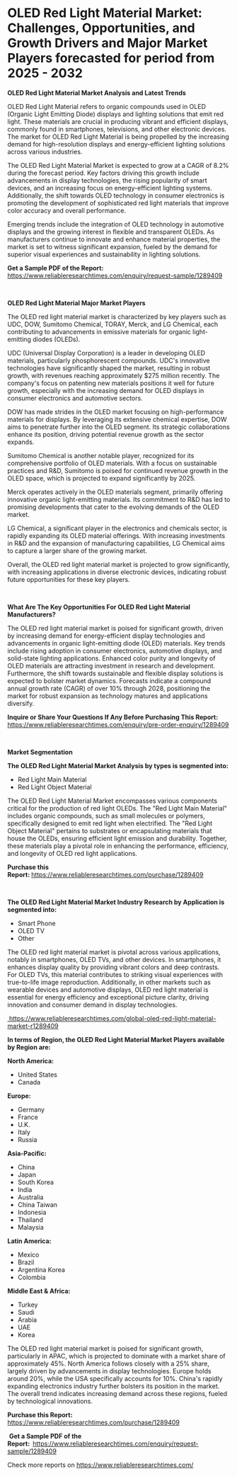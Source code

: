 <p><h1>OLED Red Light Material Market: Challenges, Opportunities, and Growth Drivers and Major Market Players forecasted for period from 2025 - 2032</h1></p><p><strong>OLED Red Light Material Market Analysis and Latest Trends</strong></p>
<p><p>OLED Red Light Material refers to organic compounds used in OLED (Organic Light Emitting Diode) displays and lighting solutions that emit red light. These materials are crucial in producing vibrant and efficient displays, commonly found in smartphones, televisions, and other electronic devices. The market for OLED Red Light Material is being propelled by the increasing demand for high-resolution displays and energy-efficient lighting solutions across various industries.</p><p>The OLED Red Light Material Market is expected to grow at a CAGR of 8.2% during the forecast period. Key factors driving this growth include advancements in display technologies, the rising popularity of smart devices, and an increasing focus on energy-efficient lighting systems. Additionally, the shift towards OLED technology in consumer electronics is promoting the development of sophisticated red light materials that improve color accuracy and overall performance.</p><p>Emerging trends include the integration of OLED technology in automotive displays and the growing interest in flexible and transparent OLEDs. As manufacturers continue to innovate and enhance material properties, the market is set to witness significant expansion, fueled by the demand for superior visual experiences and sustainability in lighting solutions.</p></p>
<p><strong>Get a Sample PDF of the Report:&nbsp;</strong> <a href="https://www.reliableresearchtimes.com/enquiry/request-sample/1289409?utm_campaign=2740&utm_medium=2&utm_source=Github&utm_content=ia&utm_term=29032025&utm_id=oled-red-light-material">https://www.reliableresearchtimes.com/enquiry/request-sample/1289409</a></p>
<p>&nbsp;</p>
<p><strong>OLED Red Light Material Major Market Players</strong></p>
<p><p>The OLED red light material market is characterized by key players such as UDC, DOW, Sumitomo Chemical, TORAY, Merck, and LG Chemical, each contributing to advancements in emissive materials for organic light-emitting diodes (OLEDs).</p><p>UDC (Universal Display Corporation) is a leader in developing OLED materials, particularly phosphorescent compounds. UDC's innovative technologies have significantly shaped the market, resulting in robust growth, with revenues reaching approximately $275 million recently. The company's focus on patenting new materials positions it well for future growth, especially with the increasing demand for OLED displays in consumer electronics and automotive sectors.</p><p>DOW has made strides in the OLED market focusing on high-performance materials for displays. By leveraging its extensive chemical expertise, DOW aims to penetrate further into the OLED segment. Its strategic collaborations enhance its position, driving potential revenue growth as the sector expands.</p><p>Sumitomo Chemical is another notable player, recognized for its comprehensive portfolio of OLED materials. With a focus on sustainable practices and R&D, Sumitomo is poised for continued revenue growth in the OLED space, which is projected to expand significantly by 2025.</p><p>Merck operates actively in the OLED materials segment, primarily offering innovative organic light-emitting materials. Its commitment to R&D has led to promising developments that cater to the evolving demands of the OLED market.</p><p>LG Chemical, a significant player in the electronics and chemicals sector, is rapidly expanding its OLED material offerings. With increasing investments in R&D and the expansion of manufacturing capabilities, LG Chemical aims to capture a larger share of the growing market.</p><p>Overall, the OLED red light material market is projected to grow significantly, with increasing applications in diverse electronic devices, indicating robust future opportunities for these key players.</p></p>
<p>&nbsp;</p>
<p><strong>What Are The Key Opportunities For OLED Red Light Material Manufacturers?</strong></p>
<p><p>The OLED red light material market is poised for significant growth, driven by increasing demand for energy-efficient display technologies and advancements in organic light-emitting diode (OLED) materials. Key trends include rising adoption in consumer electronics, automotive displays, and solid-state lighting applications. Enhanced color purity and longevity of OLED materials are attracting investment in research and development. Furthermore, the shift towards sustainable and flexible display solutions is expected to bolster market dynamics. Forecasts indicate a compound annual growth rate (CAGR) of over 10% through 2028, positioning the market for robust expansion as technology matures and applications diversify.</p></p>
<p><strong>Inquire or Share Your Questions If Any Before Purchasing This Report:</strong> <a href="https://www.reliableresearchtimes.com/enquiry/pre-order-enquiry/1289409?utm_campaign=2740&utm_medium=2&utm_source=Github&utm_content=ia&utm_term=29032025&utm_id=oled-red-light-material">https://www.reliableresearchtimes.com/enquiry/pre-order-enquiry/1289409</a></p>
<p>&nbsp;</p>
<p><strong>Market Segmentation</strong></p>
<p><strong>The OLED Red Light Material Market Analysis by types is segmented into:</strong></p>
<p><ul><li>Red Light Main Material</li><li>Red Light Object Material</li></ul></p>
<p><p>The OLED Red Light Material Market encompasses various components critical for the production of red light OLEDs. The "Red Light Main Material" includes organic compounds, such as small molecules or polymers, specifically designed to emit red light when electrified. The "Red Light Object Material" pertains to substrates or encapsulating materials that house the OLEDs, ensuring efficient light emission and durability. Together, these materials play a pivotal role in enhancing the performance, efficiency, and longevity of OLED red light applications.</p></p>
<p><strong>Purchase this Report:&nbsp;</strong><a href="https://www.reliableresearchtimes.com/purchase/1289409?utm_campaign=2740&utm_medium=2&utm_source=Github&utm_content=ia&utm_term=29032025&utm_id=oled-red-light-material">https://www.reliableresearchtimes.com/purchase/1289409</a></p>
<p>&nbsp;</p>
<p><strong>The OLED Red Light Material Market Industry Research by Application is segmented into:</strong></p>
<p><ul><li>Smart Phone</li><li>OLED TV</li><li>Other</li></ul></p>
<p><p>The OLED red light material market is pivotal across various applications, notably in smartphones, OLED TVs, and other devices. In smartphones, it enhances display quality by providing vibrant colors and deep contrasts. For OLED TVs, this material contributes to striking visual experiences with true-to-life image reproduction. Additionally, in other markets such as wearable devices and automotive displays, OLED red light material is essential for energy efficiency and exceptional picture clarity, driving innovation and consumer demand in display technologies.</p></p>
<p><a href="https://www.reliableresearchtimes.com/global-oled-red-light-material-market-r1289409?utm_campaign=2740&utm_medium=2&utm_source=Github&utm_content=ia&utm_term=29032025&utm_id=oled-red-light-material">&nbsp;https://www.reliableresearchtimes.com/global-oled-red-light-material-market-r1289409</a></p>
<p><strong>In terms of Region, the OLED Red Light Material Market Players available by Region are:</strong></p>
<p>
    <p> <strong> North America: </strong>
        <ul>
            <li>United States</li>
            <li>Canada</li>
        </ul>
        </p> 
    <p> <strong> Europe: </strong>
        <ul>
            <li>Germany</li>
            <li>France</li>
            <li>U.K.</li>
            <li>Italy</li>
            <li>Russia</li>
        </ul>
        </p> 
    <p> <strong> Asia-Pacific: </strong>
        <ul>
            <li>China</li>
            <li>Japan</li>
            <li>South Korea</li>
            <li>India</li>
            <li>Australia</li>
            <li>China Taiwan</li>
            <li>Indonesia</li>
            <li>Thailand</li>
            <li>Malaysia</li>
        </ul>
        </p> 
    <p> <strong> Latin America: </strong>
        <ul>
            <li>Mexico</li>
            <li>Brazil</li>
            <li>Argentina Korea</li>
            <li>Colombia</li>
        </ul>
        </p> 
    <p> <strong> Middle East & Africa: </strong>
        <ul>
            <li>Turkey</li>
            <li>Saudi</li>
            <li>Arabia</li>
            <li>UAE</li>
            <li>Korea</li>
        </ul>
    </p>
    </p>
<p><p>The OLED red light material market is poised for significant growth, particularly in APAC, which is projected to dominate with a market share of approximately 45%. North America follows closely with a 25% share, largely driven by advancements in display technologies. Europe holds around 20%, while the USA specifically accounts for 10%. China's rapidly expanding electronics industry further bolsters its position in the market. The overall trend indicates increasing demand across these regions, fueled by technological innovations.</p></p>
<p><strong>Purchase this Report: </strong><a href="https://www.reliableresearchtimes.com/purchase/1289409?utm_campaign=2740&utm_medium=2&utm_source=Github&utm_content=ia&utm_term=29032025&utm_id=oled-red-light-material">https://www.reliableresearchtimes.com/purchase/1289409</a></p>
<p>&nbsp;<strong>Get a Sample PDF of the Report:&nbsp;&nbsp;</strong><a href="https://www.reliableresearchtimes.com/enquiry/request-sample/1289409?utm_campaign=2740&utm_medium=2&utm_source=Github&utm_content=ia&utm_term=29032025&utm_id=oled-red-light-material">https://www.reliableresearchtimes.com/enquiry/request-sample/1289409</a></p>
<p><strong></strong></p>
<p>Check more reports on <a href="https://www.reliableresearchtimes.com/?utm_campaign=2740&utm_medium=2&utm_source=Github&utm_content=ia&utm_term=29032025&utm_id=oled-red-light-material">https://www.reliableresearchtimes.com/</a></p>